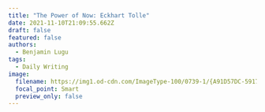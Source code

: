 ```yaml
---
title: "The Power of Now: Eckhart Tolle"
date: 2021-11-10T21:09:55.662Z
draft: false
featured: false
authors:
  - Benjamin Lugu
tags:
  - Daily Writing
image:
  filename: https://img1.od-cdn.com/ImageType-100/0739-1/{A91D57DC-5917-4904-B613-2747E1EAD831}Img100.jpg
  focal_point: Smart
  preview_only: false
---
```

